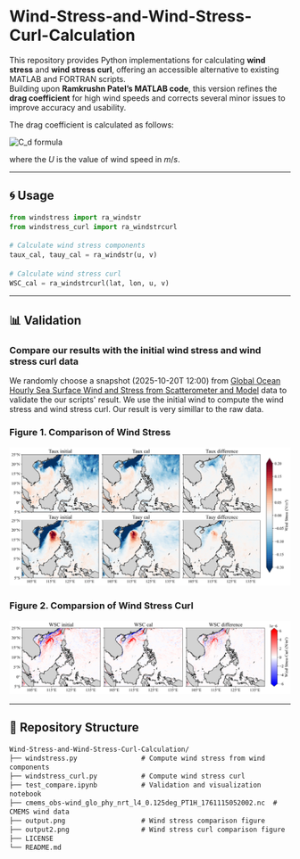 # Wind-Stress-and-Wind-Stress-Curl-Calculation

This repository provides Python implementations for calculating **wind stress** and **wind stress curl**, offering an accessible alternative to existing MATLAB and FORTRAN scripts.  
Building upon **Ramkrushn Patel’s MATLAB code**, this version refines the **drag coefficient** for high wind speeds and corrects several minor issues to improve accuracy and usability.

The drag coefficient is calculated as follows: <br>

<!-- $$ 
C_d=
\begin{cases}
0.00218 & ,U <= 1 \\
(0.62 + 1.56 / U) \times 0.001 & ,1 < U <= 3 \\
0.00114 & ,3 < U <= 10 \\
(0.49 + 0.065 \times U) \times 0.001 & ,10 < U <= 19 \\
(1.364 + 0.0234 \times U - 0.0002 \times U^2) \times 0.001 & ,U > 19
\end{cases}
$$ -->

![C_d formula](https://latex.codecogs.com/svg.image?C_d=%20%5Cbegin%7Bcases%7D%200.00218%20%26%20,U%20%5Cleq%201%20%5C%5C%20(0.62%20%2B%201.56%20%2F%20U)%20%5Ctimes%200.001%20%26%20,1%20%3C%20U%20%5Cleq%203%20%5C%5C%200.00114%20%26%20,3%20%3C%20U%20%5Cleq%2010%20%5C%5C%20(0.49%20%2B%200.065%20%5Ctimes%20U)%20%5Ctimes%200.001%20%26%20,10%20%3C%20U%20%5Cleq%2019%20%5C%5C%20(1.364%20%2B%200.0234%20%5Ctimes%20U%20-%200.0002%20%5Ctimes%20U%5E2)%20%5Ctimes%200.001%20%26%20,U%20%3E%2019%20%5Cend%7Bcases%7D)

where the $U$ is the value of wind speed in $m/s$.

---

## 🌀 Usage

```python
from windstress import ra_windstr
from windstress_curl import ra_windstrcurl

# Calculate wind stress components
taux_cal, tauy_cal = ra_windstr(u, v)

# Calculate wind stress curl
WSC_cal = ra_windstrcurl(lat, lon, u, v)
```
---

## 📊 Validation
### Compare our results with the initial wind stress and wind stress curl data
We randomly choose a snapshot (2025-10-20T 12:00) from [Global Ocean Hourly Sea Surface Wind and Stress from Scatterometer and Model](https://data.marine.copernicus.eu/product/WIND_GLO_PHY_L4_NRT_012_004/description) data to validate the our scripts' result.
We use the initial wind to compute the wind stress and wind stress curl. Our result is very simillar to the raw data. 

### **Figure 1.** Comparison of Wind Stress
![Results: Wind Stress](output.png)

### **Figure 2.** Comparsion of Wind Stress Curl
![Results: Wind Stress Curl](output2.png)

---

## 📁 Repository Structure
```shell
Wind-Stress-and-Wind-Stress-Curl-Calculation/
├── windstress.py                # Compute wind stress from wind components
├── windstress_curl.py           # Compute wind stress curl
├── test_compare.ipynb           # Validation and visualization notebook
├── cmems_obs-wind_glo_phy_nrt_l4_0.125deg_PT1H_1761115052002.nc  # CMEMS wind data
├── output.png                   # Wind stress comparison figure
├── output2.png                  # Wind stress curl comparison figure
├── LICENSE
└── README.md
```

